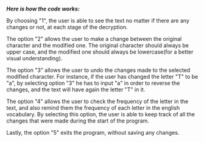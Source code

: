 ***Here is how the code works:***

By choosing "1", the user is able to see the text no matter if there are any changes or not, at each stage of the decryption.

The option "2" allows the user to make a change between the original character and the modified one. The original character should always be upper case, and the modified one should always be lowercase(for a better visual understanding).

The option "3" allows the user to undo the changes made to the selected modified character. For instance, if the user has changed the letter "T" to be "a", by selecting option "3" he has to input "a" in order to reverse the changes, and the text will have again the letter "T" in it.

The option "4" allows the user to check the frequency of the letter in the text, and also remind them the frequency of each letter in the english vocabulary. By selecting this option, the user is able to keep track of all the changes that were made during the start of the program.

Lastly, the option "5" exits the program, without saving any changes.